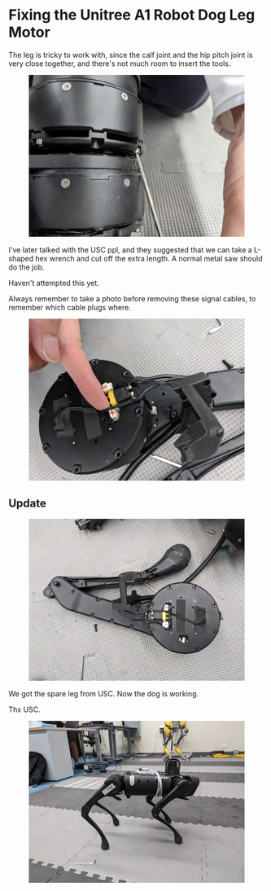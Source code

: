 # Fixing the Unitree A1 Robot Dog Leg Motor







The leg is tricky to work with, since the calf joint and the hip pitch joint is very close together, and there's not much room to insert the tools.

<figure><img src="../../.gitbook/assets/PXL_20220727_210015312.MP.jpg" alt=""><figcaption></figcaption></figure>

I've later talked with the USC ppl, and they suggested that we can take a L-shaped hex wrench and cut off the extra length. A normal metal saw should do the job.&#x20;

Haven't attempted this yet.







Always remember to take a photo before removing these signal cables, to remember which cable plugs where.

<figure><img src="../../.gitbook/assets/PXL_20220727_211420385.MP.jpg" alt=""><figcaption></figcaption></figure>



## Update

<figure><img src="../../.gitbook/assets/PXL_20220727_211411592.jpg" alt=""><figcaption></figcaption></figure>



We got the spare leg from USC. Now the dog is working.

Thx USC.



<figure><img src="../../.gitbook/assets/PXL_20220727_212527312.MP.jpg" alt=""><figcaption></figcaption></figure>







